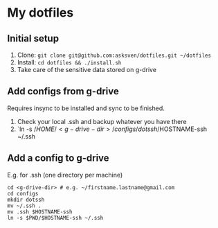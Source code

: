 # My dotfiles

## Initial setup

1. Clone: `git clone git@github.com:asksven/dotfiles.git ~/dotfiles`
1. Install: `cd dotfiles && ./install.sh`
1. Take care of the sensitive data stored on g-drive

## Add configs from g-drive

Requires insync to be installed and sync to be finished.

1. Check your local .ssh and backup whatever you have there
1. `ln -s /$HOME/<g-drive-dir>/configs/dotssh/$HOSTNAME-ssh ~/.ssh


## Add a config to g-drive

E.g. for .ssh (one directory per machine)

```
cd <g-drive-dir> # e.g. ~/firstname.lastname@gmail.com
cd configs
mkdir dotssh
mv ~/.ssh .
mv .ssh $HOSTNAME-ssh
ln -s $PWD/$HOSTNAME-ssh ~/.ssh
```

